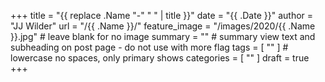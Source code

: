 +++
title = "{{ replace .Name "-" " " | title }}"
date = "{{ .Date }}"
author = "JJ Wilder"
url = "/{{ .Name }}/"
feature_image = "/images/2020/{{ .Name }}.jpg" # leave blank for no image
summary = "" # summary view text and subheading on post page - do not use with more flag
tags = [ "" ] # lowercase no spaces, only primary shows
categories = [ "" ]
draft = true
+++


<!--more-->